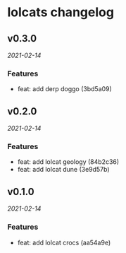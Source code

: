 # lolcats changelog

## v0.3.0

_2021-02-14_

### Features

- feat: add derp doggo (3bd5a09)

## v0.2.0

_2021-02-14_

### Features

- feat: add lolcat geology (84b2c36)
- feat: add lolcat dune (3e9d57b)

## v0.1.0

_2021-02-14_

### Features

- feat: add lolcat crocs (aa54a9e)